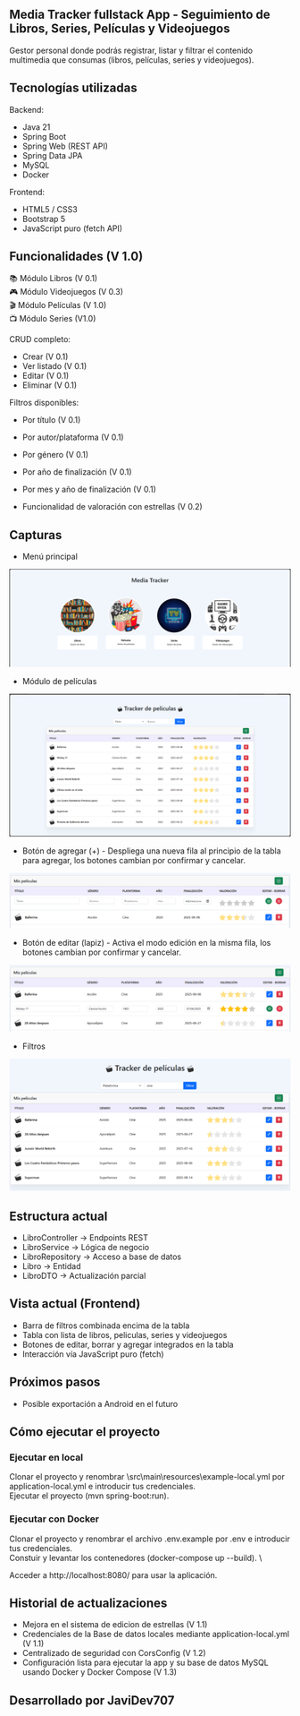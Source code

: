 ## Media Tracker fullstack App - Seguimiento de Libros, Series, Películas y Videojuegos 

Gestor personal donde podrás registrar, listar y filtrar el contenido multimedia que consumas (libros, películas, series y videojuegos).

## Tecnologías utilizadas

Backend:
- Java 21
- Spring Boot
- Spring Web (REST API)
- Spring Data JPA
- MySQL
- Docker

Frontend:
- HTML5 / CSS3
- Bootstrap 5
- JavaScript puro (fetch API)

## Funcionalidades (V 1.0)

📚 Módulo Libros (V 0.1) \
🎮 Módulo Videojuegos (V 0.3) \
🎬 Módulo Películas (V 1.0) \
📺 Módulo Series (V1.0)

CRUD completo:
- Crear  (V 0.1)
- Ver listado (V 0.1)
- Editar  (V 0.1)
- Eliminar  (V 0.1)

Filtros disponibles:
- Por título (V 0.1)
- Por autor/plataforma (V 0.1)
- Por género (V 0.1)
- Por año de finalización (V 0.1)
- Por mes y año de finalización (V 0.1)

- Funcionalidad de valoración con estrellas (V 0.2)

## Capturas

- Menú principal

![Menu principal](img/index.png)

- Módulo de películas 

![modulo peliculas](img/mPeliculas.png)

- Botón de agregar (+) - Despliega una nueva fila al principio de la tabla para agregar, los botones cambian por confirmar y cancelar.

![btn agregar](img/agregar.png)

- Botón de editar (lapiz) - Activa el modo edición en la misma fila, los botones cambian por confirmar y cancelar.

![btn editar](img/editar.png)

- Filtros

![filtro](img/filtroCine.png)

## Estructura actual

- LibroController → Endpoints REST
- LibroService → Lógica de negocio
- LibroRepository → Acceso a base de datos
- Libro → Entidad
- LibroDTO → Actualización parcial

## Vista actual (Frontend)

- Barra de filtros combinada encima de la tabla
- Tabla con lista de libros, peliculas, series y videojuegos
- Botones de editar, borrar y agregar integrados en la tabla
- Interacción vía JavaScript puro (fetch)

## Próximos pasos

- Posible exportación a Android en el futuro

## Cómo ejecutar el proyecto

### Ejecutar en local
Clonar el proyecto y renombrar \src\main\resources\example-local.yml por application-local.yml e introducir tus credenciales. \
Ejecutar el proyecto (mvn spring-boot:run).

### Ejecutar con Docker 
Clonar el proyecto y renombrar el archivo .env.example por .env e introducir tus credenciales. \
Constuir y levantar los contenedores (docker-compose up --build). \

Acceder a http://localhost:8080/ para usar la aplicación.

## Historial de actualizaciones

- Mejora en el sistema de edicion de estrellas (V 1.1)
- Credenciales de la Base de datos locales mediante application-local.yml (V 1.1)
- Centralizado de seguridad con CorsConfig (V 1.2)
- Configuración lista para ejecutar la app y su base de datos MySQL usando Docker y Docker Compose (V 1.3)

## Desarrollado por JaviDev707


